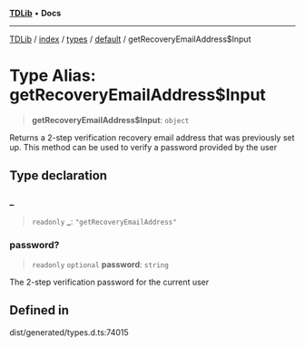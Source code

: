 [**TDLib**](../../../../../../README.md) • **Docs**

***

[TDLib](../../../../../../modules.md) / [index](../../../../../README.md) / [types](../../../README.md) / [default](../README.md) / getRecoveryEmailAddress$Input

# Type Alias: getRecoveryEmailAddress$Input

> **getRecoveryEmailAddress$Input**: `object`

Returns a 2-step verification recovery email address that was previously set up. This method can be used to verify a password provided by the user

## Type declaration

### \_

> `readonly` **\_**: `"getRecoveryEmailAddress"`

### password?

> `readonly` `optional` **password**: `string`

The 2-step verification password for the current user

## Defined in

dist/generated/types.d.ts:74015
